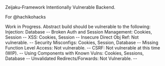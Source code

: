Zeijaku-Framework 
Intentionally Vulnerable Backend. 

For @hachikohacks


Work in Progress. Abstract build should be vulnerable to the following: 
Injection: Database --
Broken Auth and Session Management: Cookies, Session --
XSS: Cookies, Session --
Insecure Direct Obj Ref: Not vulnerable. --
Security Misconfigs: Cookies, Session, Database --
Missing Function Level Access: Not vulnerable. --
CSRF: Not vulnerable at this time (WIP). --
Using Components with Known Vulns: Cookies, Sessions, Database --
Unvalidated Redirects/Forwards: Not Vulnerable. --
